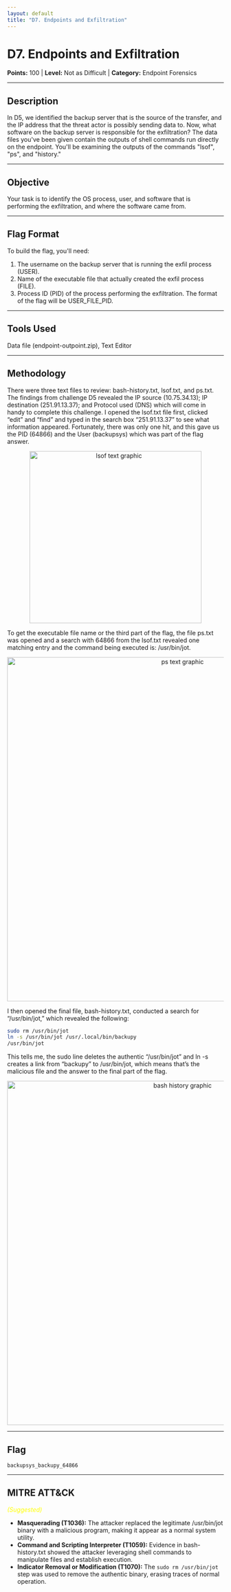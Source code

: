 ```yaml
---
layout: default
title: "D7. Endpoints and Exfiltration"
---
```


# D7. Endpoints and Exfiltration

**Points:** 100  | **Level:** Not as Difficult | **Category:** Endpoint Forensics 

---

## Description
In D5, we identified the backup server that is the source of the transfer, and the IP address that the threat actor is possibly sending data to. Now, what software on the backup server is responsible for the exfiltration? The data files you've been given contain the outputs of shell commands run directly on the endpoint. You'll be examining the outputs of the commands "lsof", "ps", and "history."

---

## Objective
Your task is to identify the OS process, user, and software that is performing the exfiltration, and where the software came from.

---

## Flag Format
To build the flag, you'll need: 
1. The username on the backup server that is running the exfil process (USER).
2. Name of the executable file that actually created the exfil process (FILE).
3. Process ID (PID) of the process performing the exfiltration. The format of the flag will be USER_FILE_PID.

---

## Tools Used
Data file (endpoint-outpoint.zip), Text Editor

---

## Methodology
There were three text files to review: bash-history.txt, lsof.txt, and ps.txt. The findings from challenge D5 revealed the IP source (10.75.34.13); IP destination (251.91.13.37); and Protocol used (DNS) which will come in handy to complete this challenge. I opened the lsof.txt file first, clicked “edit” and “find” and typed in the search box “251.91.13.37” to see what information appeared. Fortunately, there was only one hit, and this gave us the PID (64866) and the User (backupsys) which was part of the flag answer.

<p align="center">
  <img src="/2025_wicys_target_ctf/assets/images/d7-lsof-txt.png" alt="lsof text graphic" width="400">
</p>

To get the executable file name or the third part of the flag, the file ps.txt was opened and a search with 64866 from the lsof.txt revealed one matching entry and the command being executed is: /usr/bin/jot.

<p align="center">
  <img src="/2025_wicys_target_ctf/assets/images/d7-ps-txt.png" alt="ps text graphic" width="800">
</p>

I then opened the final file, bash-history.txt, conducted a search for “/usr/bin/jot,” which revealed the following:  

```bash
sudo rm /usr/bin/jot
ln -s /usr/bin/jot /usr/.local/bin/backupy
/usr/bin/jot
```

This tells me, the sudo line deletes the authentic “/usr/bin/jot” and ln -s creates a link from “backupy” to /usr/bin/jot, which means that’s the malicious file and the answer to the final part of the flag.

<p align="center">
  <img src="/2025_wicys_target_ctf/assets/images/d7-bash-history.png" alt="bash history graphic" width="800">
</p>

---

## Flag
`backupsys_backupy_64866`  

---

## MITRE ATT&CK
<span style="color:yellow; font-style:italic;">(Suggested)</span>
-	**Masquerading (T1036):** The attacker replaced the legitimate /usr/bin/jot binary with a malicious program, making it appear as a normal system utility.
-	**Command and Scripting Interpreter (T1059):** Evidence in bash-history.txt showed the attacker leveraging shell commands to manipulate files and establish execution.
-	**Indicator Removal or Modification (T1070):** The `sudo rm /usr/bin/jot` step was used to remove the authentic binary, erasing traces of normal operation.

